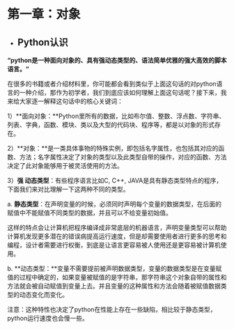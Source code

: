 # 第一章：对象

* ## Python认识

**“python是一种面向对象的、具有强动态类型的、语法简单优雅的强大高效的脚本语言。“**

在很多的书籍或者介绍材料里，你可能都会看到类似于上面这句话的对python语言的一种介绍，那作为初学者，我们到底应该如何理解上面这句话呢？接下来，我来给大家逐一解释这句话中的核心关键词：

1）**面向对象：**Python里所有的数据，比如布尔值、整数、浮点数、字符串、列表、字典，函数、模块、类以及大型的代码块、程序等，都是以对象的形式存在。

2）**对象：**是一类具体事物的特殊实例，即包括名字属性，也包括其对应的函数、方法；名字属性决定了对象的类型以及此类型自带的操作，对应的函数、方法决定了此对象能够用于被灵活使用的方法。

3）**强 动态类型**：有些程序语言比如C, C++, JAVA是具有静态类型特点的程序，下面我们来对比理解一下这两种不同的类型。

a. **静态类型**：在声明变量的时候，必须同时声明每个变量的数据类型，在后面的赋值中不能赋值不同类型的数据，并且可以不给变量初始值。

这样的特点会让计算机把程序编译成非常底层的机器语言，声明变量类型可以帮助计算机发现更多潜在的错误病提高运行速度，但是却需要使用者进行更多的思考和编程，设计者需要进行权衡，到底是让语言更容易被人使用还是更容易被计算机使用。

b. **动态类型：**变量不需要提前被声明数据类型，变量的数据类型是在变量赋值的过程中确定的，如果变量被赋值的是字符串，那字符串这个对象自带的属性和方法就会被自动赋值到变量上去。并且变量的这种属性和方法会随着被赋值数据类型的动态变化而变化。

注意：这种特性也决定了python在性能上存在一些缺陷，相比较于静态类型，python运行速度也会慢一些。









